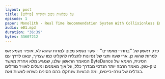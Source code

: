 ```yaml
--- 
layout: post
title: על טבלאות גיבוב וקוקייה [פיילוט]
episode: 1
paper: Monolith - Real Time Recommendation System With Collisionless Embedding Table
audio: e01.mp3
duration: "36:39"
bytes: 33607212
--- 
```


פרק ראשון של ״בחדרי מאמרים״ - שקד נשמע מצונן למרות שהוא לא, אופיר נשמע אש למרות שהוא כן. ארי שעה וחצי של נסיונות להצליח להקליט כמו שצריך, יצאנו לדרך עם המאמר הראשון שלנו, שמגיע מלא אחרת מאשר ByteDance הסינית, האמא של טיק-טוק.
מאמר הרבה יותר הנדסי מבדרך כלל, על איך מאמנים ומעלים לאוויר מודלים בגדלים של טרה-בייטים, ומה הבעיות שנתקלו בהם הסינים כשרצו לעשות זאת.